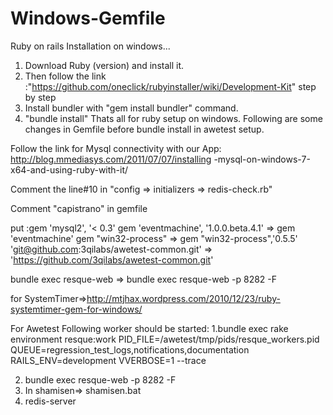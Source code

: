 Windows-Gemfile
===============
Ruby on rails Installation on windows...

1. Download Ruby (version) and install it.
2. Then follow the link :"https://github.com/oneclick/rubyinstaller/wiki/Development-Kit" step by step
3. Install bundler with "gem install bundler" command.
4. "bundle install" Thats all for ruby setup on windows. Following are some changes in Gemfile before bundle install in awetest setup. 

Follow the link for Mysql connectivity with our App: http://blog.mmediasys.com/2011/07/07/installing
-mysql-on-windows-7-x64-and-using-ruby-with-it/

Comment the line#10 in "config => initializers => redis-check.rb"

Comment "capistrano" in gemfile

put :gem 'mysql2', '< 0.3'
gem 'eventmachine', '1.0.0.beta.4.1' => gem 'eventmachine'
gem "win32-process" =>  gem "win32-process",'0.5.5'
'git@github.com:3qilabs/awetest-common.git' => 'https://github.com/3qilabs/awetest-common.git'



bundle exec resque-web => bundle exec resque-web -p 8282 -F


for SystemTimer=>http://mtjhax.wordpress.com/2010/12/23/ruby-systemtimer-gem-for-windows/

For Awetest Following worker should be started: 1.bundle exec rake environment resque:work PID_FILE=/awetest/tmp/pids/resque_workers.pid QUEUE=regression_test_logs,notifications,documentation RAILS_ENV=development VVERBOSE=1 --trace


2. bundle exec resque-web -p 8282 -F
3. In shamisen=> shamisen.bat
4. redis-server

